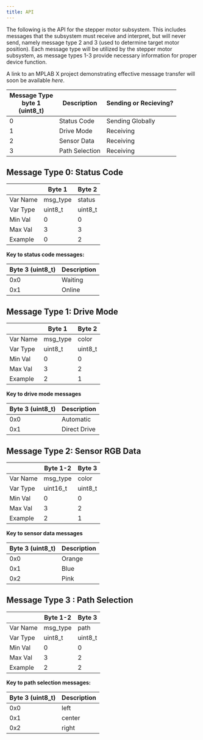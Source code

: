 ```yaml
---
title: API
---
```


The following is the API for the stepper motor subsystem. This includes messages that the subsystem must receive and interpret, but will never send, namely message type 2 and 3 (used to determine target motor position). Each message type will be utilized by the stepper motor subsystem, as message types 1-3 provide necessary information for proper device function.

A link to an MPLAB X project demonstrating effective message transfer will soon be available *here*.

|Message Type <br> byte 1 <br>(uint8_t) | Description | Sending or Recieving? |
|-------------------|---------------|-------------|
|0                  | Status Code   | Sending Globally |
|1                  | Drive Mode    | Receiving |
|2                  | Sensor Data   | Receiving |
|3                  | Path Selection| Receiving |

## Message Type 0: Status Code
|         |  Byte 1  | Byte 2 | 
|---------|----------|---------|
|Var Name | msg_type | status  |
|Var Type | uint8_t | uint8_t |
|Min Val  | 0        | 0       | 
|Max Val  | 3        | 3       |
|Example  | 0        | 2       |

**Key to status code messages:** 

| Byte 3 (uint8_t) | Description |
|------------------|-------------|
| 0x0             | Waiting     |
| 0x1             | Online      |



## Message Type 1: Drive Mode 

|         |  Byte 1  |  Byte 2 |
|---------|-----------|----------|
|Var Name | msg_type  | color    |
|Var Type | uint8_t  | uint8_t  | 
|Min Val  | 0         | 0        |
|Max Val  | 3         | 2        |
|Example  | 2         | 1        |

**Key to drive mode messages**  

| Byte 3 (uint8_t) | Description |
|------------------|-------------|
| 0x0             | Automatic   |
| 0x1             | Direct Drive|

## Message Type 2: Sensor RGB Data 

|         |  Byte 1-2  |  Byte 3 |
|---------|-----------|----------|
|Var Name | msg_type  | color    |
|Var Type | uint16_t  | uint8_t  | 
|Min Val  | 0         | 0        |
|Max Val  | 3         | 2        |
|Example  | 2         | 1        |

**Key to sensor data messages**

| Byte 3 (uint8_t) | Description |
|------------------|-------------|
| 0x0             | Orange         |
| 0x1             | Blue       |
| 0x2             | Pink        |

## Message Type 3 : Path Selection  

|         |  Byte 1-2  | Byte 3 |
|---------|------------|--------|
|Var Name | msg_type   | path   |
|Var Type | uint8_t   | uint8_t|
|Min Val  | 0          | 0      |
|Max Val  | 3          | 2      |
|Example  | 2          | 2      |

**Key to path selection messages:**

| Byte 3 (uint8_t) | Description |
|------------------|-------------|
| 0x0             | left        |
| 0x1             | center      |
| 0x2             | right       |